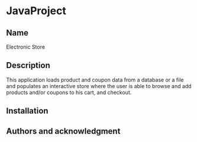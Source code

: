 # JavaProject

## Name

Electronic Store

## Description

This application loads product and coupon data from a database or a file and populates an interactive store where the user is able to browse and add products and/or coupons to his cart, and checkout.

## Installation

## Authors and acknowledgment
